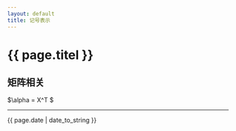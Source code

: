 ```yaml
---
layout: default
title: 记号表示
---
```


# {{ page.titel }}
## 矩阵相关
$\alpha = X^T $

---
{{ page.date | date_to_string }}
